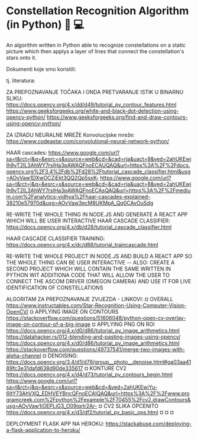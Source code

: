 # Constellation Recognition Algorithm (in Python) 🌌 💻

An algorithm written in Python able to recognize constellations on a static picture which then applys a layer of lines that connect the constellation's stars onto it. 







Dokumenti koje smo koristili:

tj. literatura:

ZA PREPOZNAVANJE TOČAKA I ONDA PRETVARANJE ISTIK U BINARNU SLIKU:
https://docs.opencv.org/4.x/dd/d49/tutorial_py_contour_features.html
https://www.geeksforgeeks.org/white-and-black-dot-detection-using-opencv-python/
https://www.geeksforgeeks.org/find-and-draw-contours-using-opencv-python/

ZA IZRADU NEURALNE MREŽE
Konvolucijske mreže:
https://www.codeastar.com/convolutional-neural-network-python/



HAAR cascades:
https://www.google.com/url?sa=t&rct=j&q=&esrc=s&source=web&cd=&cad=rja&uact=8&ved=2ahUKEwjIh9vT2IL3AhWY7rsIHa3pAWAQFnoECAUQAQ&url=https%3A%2F%2Fdocs.opencv.org%2F3.4%2Fdb%2Fd28%2Ftutorial_cascade_classifier.html&usg=AOvVaw1DXwOCZiEkt3QQ2Qp5sxK-
https://www.google.com/url?sa=t&rct=j&q=&esrc=s&source=web&cd=&cad=rja&uact=8&ved=2ahUKEwjIh9vT2IL3AhWY7rsIHa3pAWAQFnoECAsQAQ&url=https%3A%2F%2Fmedium.com%2Fanalytics-vidhya%2Fhaar-cascades-explained-38210e57970d&usg=AOvVaw3ecM8UKMpA_Qq0CAvOuSdg



RE-WRITE THE WHOLE THING IN NODE.JS AND GENERATE A REACT APP WHICH WILL BE USER INTERACTIVE
HAAR CASCADE CLASSIFIER:
https://docs.opencv.org/4.x/db/d28/tutorial_cascade_classifier.html

HAAR CASCADE CLASSIFIER TRAINING:
https://docs.opencv.org/4.x/dc/d88/tutorial_traincascade.html

RE-WRITE THE WHOLE PROJECT IN NODE.JS AND BUILD A REACT APP SO THE WHOLE THING CAN BE USER INTERACTIVE
-- ALSO: CREATE A SECOND PROJECT WHICH WILL CONTAIN THE SAME WRITTEN IN PYTHON WIT ADDITIONA CODE THAT WILL ALLOW THE USER TO CONNECT THE ASCOM DRIVER (OMEGON CAMERA) AND USE IT FOR LIVE IDENTIFICATION OF CONSTELLATIONS





ALGORITAM ZA PREPOZNAVANJE ZVIJEZDA - LINKOVI:
¤ OVERALL https://www.instructables.com/Star-Recognition-Using-Computer-Vision-OpenCV/
¤ APPLYING IMAGE ON CONTOURS https://stackoverflow.com/questions/51606048/python-open-cv-overlay-image-on-contour-of-a-big-image
¤ APPLYING PNG ON ROI https://docs.opencv.org/4.x/d0/d86/tutorial_py_image_arithmetics.html https://datahacker.rs/012-blending-and-pasting-images-using-opencv/ https://docs.opencv.org/4.x/d0/d86/tutorial_py_image_arithmetics.html https://stackoverflow.com/questions/49737541/merge-two-images-with-alpha-channel
¤ DENOISING: https://docs.opencv.org/3.4/d1/d79/group__photo__denoise.html#ga03aa4189fc3e31dafd638d90de335617
¤ KONTURE CV2 https://docs.opencv.org/4.x/d4/d73/tutorial_py_contours_begin.html https://www.google.com/url?sa=t&rct=j&q=&esrc=s&source=web&cd=&ved=2ahUKEwiYu-6ItY73AhVXQ_EDHVEYBncQFnoECAIQAQ&url=https%3A%2F%2Fwww.programcreek.com%2Fpython%2Fexample%2F70455%2Fcv2.drawContours&usg=AOvVaw1iOEPLiG3_O09iqrlr2Ar-
¤ CV2 SLIKA OPCENITO https://docs.opencv.org/4.x/d3/df2/tutorial_py_basic_ops.html
¤
¤
¤




DEPLOYMENT FLASK APP NA HEROKU: https://stackabuse.com/deploying-a-flask-application-to-heroku/
